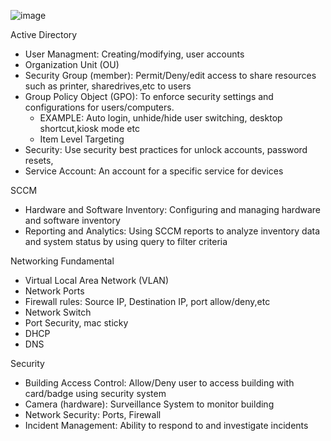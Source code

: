 ![image](https://github.com/user-attachments/assets/bbdb31ee-0eb3-4e3c-ac71-551ad38a2a65)

Active Directory
* User Managment: Creating/modifying, user accounts
* Organization Unit (OU)
* Security Group (member): Permit/Deny/edit access to share resources such as printer, sharedrives,etc to users
* Group Policy Object (GPO): To enforce security settings and configurations for users/computers.
  * EXAMPLE: Auto login, unhide/hide user switching, desktop shortcut,kiosk mode etc
  * Item Level Targeting
* Security: Use security best practices for unlock accounts, password resets,
* Service Account: An account for a specific service for devices

SCCM
* Hardware and Software Inventory: Configuring and managing hardware and software inventory
* Reporting and Analytics: Using SCCM reports to analyze inventory data and system status by using query to filter criteria 


Networking Fundamental
* Virtual Local Area Network (VLAN)
* Network Ports
* Firewall rules: Source IP, Destination IP, port allow/deny,etc
* Network Switch
* Port Security, mac sticky
* DHCP
* DNS


Security
* Building Access Control: Allow/Deny user to access building with card/badge using security system
* Camera (hardware): Surveillance System to monitor building
* Network Security: Ports, Firewall
* Incident Management: Ability to respond to and investigate incidents  

